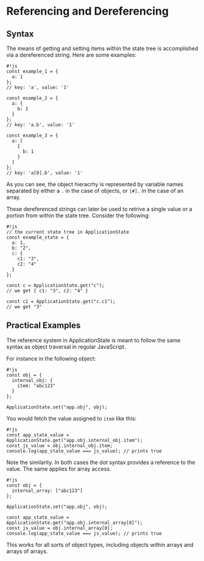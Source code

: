 # Referencing and Dereferencing

## Syntax

The means of getting and setting items within the state tree is accomplished via a dereferenced string. Here are some examples:

    #!js
    const example_1 = {
      a: 1
    };
    // key: 'a', value: '1'

    const example_2 = {
      a: {
        b: 1
      }
    };
    // key: 'a.b', value: '1'

    const example_3 = {
      a: [
        {
          b: 1
        }
      ]
    };
    // key: 'a[0].b', value: '1'

As you can see, the object hieracrhy is represented by variable names separated by either a `.` in the case of objects, or `[#].` in the case of an array.

These dereferenced strings can later be used to retrive a single value or a portion from within the state tree. Consider the following:

    #!js
    // the current state tree in ApplicationState
    const example_state = {
      a: 1,
      b: "2",
      c: {
        c1: "3",
        c2: "4"
      }
    };

    const c = ApplicationState.get("c");
    // we get { c1: "3", c2: "4" }

    const c1 = ApplicationState.get("c.c1");
    // we get "3"

## Practical Examples

The reference system in ApplicationState is meant to follow the same syntax as object traversal in regular JavaScript.

For instance in the following object:

    #!js
    const obj = {
      internal_obj: {
        item: "abc123"
      }
    };

    ApplicationState.set("app.obj", obj);

You would fetch the value assigned to `item` like this:

    #!js
    const app_state_value = ApplicationState.get("app.obj.internal_obj.item");
    const js_value = obj.internal_obj.item;
    console.log(app_state_value === js_value); // prints true

Note the similarity. In both cases the dot syntax provides a reference to the value. The same applies for array access.

    #!js
    const obj = {
      internal_array: ["abc123"]
    };

    ApplicationState.set("app.obj", obj);

    const app_state_value = ApplicationState.get("app.obj.internal_array[0]");
    const js_value = obj.internal_array[0];
    console.log(app_state_value === js_value); // prints true

This works for all sorts of object types, including objects within arrays and arrays of arrays.
